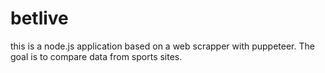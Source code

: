 # betlive

this is a node.js application based on a web scrapper with puppeteer. The goal is to compare data from sports sites. 
